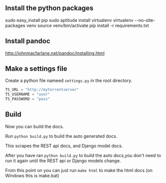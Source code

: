 Install the python packages
-----
sudo easy_install pip
sudo aptitude install virtualenv
virtualenv --no-site-packages venv
source venv/bin/activate
pip install -r requirements.txt

Install pandoc
-----
http://johnmacfarlane.net/pandoc/installing.html

Make a settings file
-----
Create a python file nameed `settings.py` in the root directory.

```python
TS_URL = "http://mytorrentserver"
TS_USERNAME = "user"
TS_PASSWORD = "pass"
```

Build
-----
Now you can build the docs.

Run `python build.py` to build the auto generated docs.

This scrapes the REST api docs, and Django model docs.

After you have ran `python build.py` to build the auto docs,you don't need to run it again until the REST api or Django models change.

From this point on you can just run `make html` to make the html docs
(on Windows this is make.bat)



